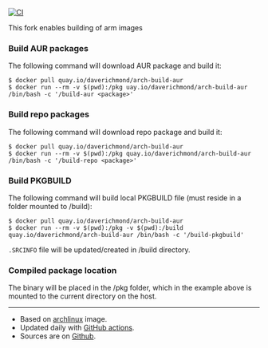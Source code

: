 [![CI](https://github.com/daverichmond/docker-arch-build-aur/actions/workflows/ci.yml/badge.svg)](https://github.com/daverichmond/docker-arch-build-aur/actions/workflows/ci.yml)

This fork enables building of arm images

### Build AUR packages

The following command will download AUR package and build it:

```
$ docker pull quay.io/daverichmond/arch-build-aur
$ docker run --rm -v $(pwd):/pkg uay.io/daverichmond/arch-build-aur /bin/bash -c '/build-aur <package>'
```

### Build repo packages

The following command will download repo package and build it:

```
$ docker pull quay.io/daverichmond/arch-build-aur
$ docker run --rm -v $(pwd):/pkg quay.io/daverichmond/arch-build-aur /bin/bash -c '/build-repo <package>'
```

### Build PKGBUILD

The following command will build local PKGBUILD file (must reside in a folder mounted to /build):

```
$ docker pull quay.io/daverichmond/arch-build-aur
$ docker run --rm -v $(pwd):/pkg -v $(pwd):/build quay.io/daverichmond/arch-build-aur /bin/bash -c '/build-pkgbuild'
```

`.SRCINFO` file will be updated/created in /build directory.

### Compiled package location

The binary will be placed in the /pkg folder, which in the example above is mounted to the current directory on the host.

---

- Based on [archlinux](https://hub.docker.com/r/archlinux) image.
- Updated daily with [GitHub actions](https://github.com/valdar/docker-arch-build-aur/actions).
- Sources are on [Github](https://github.com/valdar/docker-arch-build-aur).
